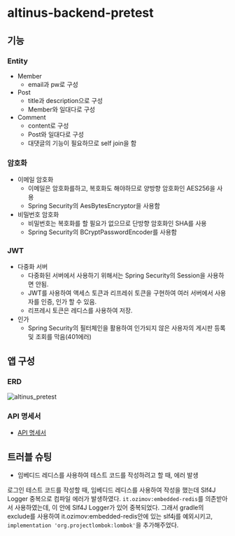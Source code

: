 # altinus-backend-pretest

## 기능
### Entity
- Member
  - email과 pw로 구성
- Post
  - title과 description으로 구성
  - Member와 일대다로 구성
- Comment
  - content로 구성
  - Post와 일대다로 구성
  - 대댓글의 기능이 필요하므로 self join을 함
### 암호화
- 이메일 암호화
  - 이메일은 암호화를하고, 복호화도 해야하므로 양방향 암호화인 AES256을 사용
  - Spring Security의 AesBytesEncryptor을 사용함
- 비밀번호 암호화
  - 비밀번호는 복호화를 할 필요가 없으므로 단방향 암호화인 SHA를 사용
  - Spring Security의 BCryptPasswordEncoder를 사용함
### JWT
- 다중화 서버
  - 다중화된 서버에서 사용하기 위해서는 Spring Security의 Session을 사용하면 안됨.
  - JWT를 사용하여 액세스 토큰과 리프레쉬 토큰을 구현하여 여러 서버에서 사용자를 인증, 인가 할 수 있음.
  - 리프레시 토큰은 레디스를 사용하여 저장.
- 인가
  - Spring Security의 필터체인을 활용하여 인가되지 않은 사용자의 게시판 등록 및 조회를 막음(401에러)
## 앱 구성
### ERD
![altinus_pretest](https://user-images.githubusercontent.com/53508659/198937350-2978334d-83dc-4e2a-975f-b1331caeb0f5.png)

### API 명세서
 - [API 명세서](https://altinus-pretest.gitbook.io/altinus_pretest/reference/pretest)

## 트러블 슈팅
- 임베디드 레디스를 사용하여 테스트 코드를 작성하려고 할 때, 에러 발생

로그인 테스트 코드를 작성할 때, 임베디드 레디스를 사용하여 작성을 했는데 Slf4J Logger 중복으로 컴파일 에러가 발생하였다. 
`it.ozimov:embedded-redis`를 의존받아서 사용하였는데, 이 안에 Slf4J Logger가 있어 중복되었다.
그래서 gradle의 exclude를 사용하여 it.ozimov:embedded-redis안에 있는 slf4j를 예외시키고, 
`implementation 'org.projectlombok:lombok'`을 추가해주었다.
